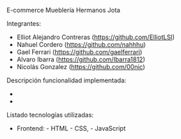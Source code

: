 E-commerce Mueblería Hermanos Jota

Integrantes:

- Elliot Alejandro Contreras (https://github.com/ElliotLSI)
- Nahuel Cordero (https://github.com/nahhhu)
- Gael Ferrari (https://github.com/gaelferrari)
- Alvaro Ibarra (https://github.com/Ibarra1812)
- Nicolás Gonzalez (https://github.com/00nic)

Descripción funcionalidad implementada:

-
-

Listado tecnologías utilizadas:

- Frontend: - HTML
            - CSS, 
            - JavaScript
